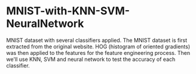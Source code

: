 # MNIST-with-KNN-SVM-NeuralNetwork
MNIST dataset with several classifiers applied.
The MNIST dataset is first extracted from the original website. HOG (histogram of oriented gradients) was then applied to the features for the feature engineering process.
Then we'll use KNN, SVM and neural network to test the accuracy of each classifier.
